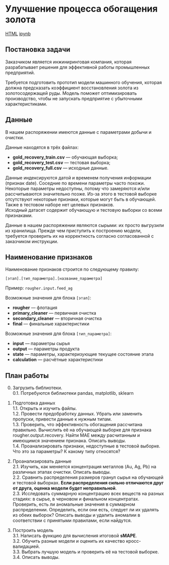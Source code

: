 # Улучшение процесса обогащения золота

[HTML]() [ipynb]()

## Постановка задачи

Заказчиком является инжиниринговая компания, которая разрабатывает решения для эффективной работы промышленных предприятий.

Требуется подготовить прототип модели машинного обучения, которая должна предсказать коэффициент восстановления золота из золотосодержащей руды. Модель поможет оптимизировать производство, чтобы не запускать предприятие с убыточными характеристиками.

## Данные
В нашем распоряжении имеются данные с параметрами добычи и очистки. 

Данные находятся в трёх файлах:
- **gold_recovery_train.csv** — обучающая выборка;
- **gold_recovery_test.csv** — тестовая выборка;
- **gold_recovery_full.csv** — исходные данные.

Данные индексируются датой и временем получения информации (признак date). Соседние по времени параметры часто похожи.
Некоторые параметры недоступны, потому что замеряются и/или рассчитываются значительно позже. Из-за этого в тестовой выборке отсутствуют некоторые признаки, которые могут быть в обучающей. Также в тестовом наборе нет целевых признаков.<br/>
Исходный датасет содержит обучающую и тестовую выборки со всеми признаками.<br/>

Данные в нашем распоряжении являются сырыми: их просто выгрузили из хранилища. Прежде чем приступить к построению модели, требуется проверить их на корректность согласно согласованной с заказчиком инструкции.

## Наименование признаков
Наименование признаков строится по следующему правилу:

`[этап].[тип_параметра].[название_параметра]`
    

Пример: `rougher.input.feed_ag`

Возможные значения для блока `[этап]`:
- **rougher** — флотация
- **primary_cleaner** — первичная очистка
- **secondary_cleaner** — вторичная очистка
- **final** — финальные характеристики

Возможные значения для блока `[тип_параметра]`:
- **input** — параметры сырья
- **output** — параметры продукта
- **state** — параметры, характеризующие текущее состояние этапа
- **calculation** — расчётные характеристики

## План работы

0. Загрузить библиотеки.<br/>
0.1. Потребуются библиотеки pandas, matplotlib, sklearn


1. Подготовка данных<br/>
1.1. Открыть и изучить файлы.<br/> 
1.2. Провести предобработку данных. Убрать или заменить пропуски, привести данные к нужным типам.<br/>
1.3. Проверить, что эффективность обогащения рассчитана правильно. Вычислить её на обучающей выборке для признака rougher.output.recovery. Найти MAE между расчитанным и имеющимся значением признака. Описать выводы.<br/>
1.4. Проанализировать признаки, недоступные в тестовой выборке. Что это за параметры? К какому типу относятся?<br/>


2. Проанализировать данные<br/>
2.1. Изучить, как меняется концентрация металлов (Au, Ag, Pb) на различных этапах очистки. Описать выводы.<br/>
2.2. Сравнить распределения размеров гранул сырья на обучающей и тестовой выборках. **Если распределения сильно отличаются друг от друга, оценка модели будет неправильной**.<br/>
2.3. Исследовать суммарную концентрацию всех веществ на разных стадиях: в сырье, в черновом и финальном концентратах. Проверить, есть ли аномальные значения в суммарном распределении. Определить, если они есть, следует ли их удалять из обеих выборок? Описать выводы и удалить аномалии в соответствии с принятыми правилами, если найдутся.


3. Построить модель<br/>
3.1. Написать функцию для вычисления итоговой **sMAPE**.<br/>
3.2. Обучить разные модели и оценить их качество кросс-валидацией.<br/> 
3.3. Выбрать лучшую модель и проверить её на тестовой выборке.<br/> 
3.4. Описать выводы.
